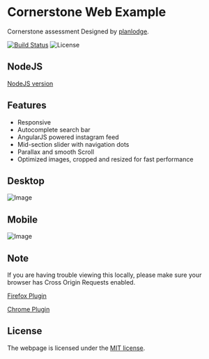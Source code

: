 # Cornerstone Web Example

Cornerstone assessment Designed by [planlodge](http://planlodge.com).

[![Build Status](https://travis-ci.org/stevenbenner/jquery-powertip.svg?branch=master)](https://travis-ci.org/stevenbenner/jquery-powertip)
![License](https://img.shields.io/packagist/l/doctrine/orm.svg)

## NodeJS

[NodeJS version](https://github.com/planlodge/Cornerstone-Web-NodeJS)

## Features
- Responsive
- Autocomplete search bar
- AngularJS powered instagram feed
- Mid-section slider with navigation dots
- Parallax and smooth Scroll
- Optimized images, cropped and resized for fast performance

## Desktop
![Image](https://github.com/planlodge/Cornerstone-Web/blob/master/assets/img/desktop.gif?raw=true)

## Mobile
![Image](https://github.com/planlodge/Cornerstone-Web/blob/master/assets/img/mobile.gif?raw=true)

## Note

If you are having trouble viewing this locally, please make sure your browser has Cross Origin Requests enabled.

[Firefox Plugin](https://addons.mozilla.org/en-US/firefox/addon/cors-everywhere/)

[Chrome Plugin](https://chrome.google.com/webstore/detail/allow-control-allow-origi/nlfbmbojpeacfghkpbjhddihlkkiljbi?hl=en)

## License

The webpage is licensed under the [MIT license](http://opensource.org/licenses/MIT).
